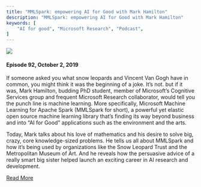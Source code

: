 ```yaml
---
title: "MMLSpark: empowering AI for Good with Mark Hamilton"
description: "MMLSpark: empowering AI for Good with Mark Hamilton"
keywords: [
	"AI for good", "Microsoft Research", "Podcast",
]
---
```


<img src="https://www.microsoft.com/en-us/research/uploads/prod/2019/09/Mark-Hamilton_Podcast_Site_09_2019_1400x788.png" />

<h4>Episode 92, October 2, 2019</h4>

If someone asked you what snow leopards and Vincent Van Gogh have in common, you might think it was the beginning of a joke. <!--truncate--> It’s not. but if it was, Mark Hamilton, budding PhD student, member of Microsoft’s Cognitive Services group and frequent Microsoft Research collaborator, would tell you the punch line is machine learning. More specifically, Microsoft Machine Learning for Apache Spark (MMLSpark for short), a powerful yet elastic open source machine learning library that’s finding its way beyond business and into “AI for Good” applications such as the environment and the arts.

Today, Mark talks about his love of mathematics and his desire to solve big, crazy, core knowledge-sized problems. He tells us all about MMLSpark and how it’s being used by organizations like the Snow Leopard Trust and the Metropolitan Museum of Art. And he reveals how the persuasive advice of a really smart big sister helped launch an exciting career in AI research and development.

[Read More](https://www.microsoft.com/en-us/research/podcast/mmlspark-empowering-ai-for-good-with-mark-hamilton/)
